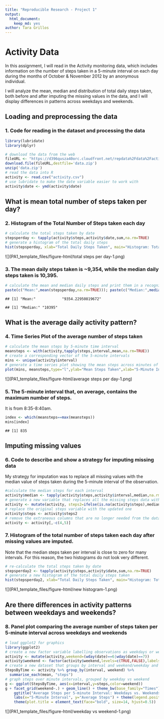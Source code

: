 ```yaml
---
title: "Reproducible Research - Project 1"
output: 
  html_document: 
    keep_md: yes
author: Tara Grillos
---
```


# Activity Data

In this assignment, I will read in the Activity monitoring data, which includes 
information on the  number of steps taken in a 5-minute interval on each day 
during the months of October & November 2012 by an anonymous individual. 

I will analyze the mean, median and distribution of total daily steps taken, both
before and after imputing the missing values in the data, and I will display
differences in patterns across weekdays and weekends. 


## Loading and preprocessing the data

### 1. Code for reading in the dataset and processing the data


```r
library(lubridate)
library(dplyr)
```


```r
# download the data from the web
fileURL <- "https://d396qusza40orc.cloudfront.net/repdata%2Fdata%2Factivity.zip"
download.file(fileURL,destfile='data.zip')
unzip('data.zip')
# read the data into R
activity <- read.csv("activity.csv")
# use lubridate to make the date variable easier to work with
activity$date <- ymd(activity$date)
```

## What is mean total number of steps taken per day?

### 2. Histogram of the Total Number of Steps taken each day


```r
# calculate the total steps taken by date
stepsperday <- tapply(activity$steps,activity$date,sum,na.rm=TRUE)
# generate a histogram of the total daily steps
hist(stepsperday, xlab="Total Daily Steps Taken", main="Histogram: Total Daily Steps (Missing Values Dropped)")
```

![](PA1_template_files/figure-html/total steps per day-1.png)<!-- -->

### 3. The mean daily steps taken is ~9,354, while the median daily steps taken is 10,395.


```r
# calculate the mean and median daily steps and print them in a recognizable way
paste(c("Mean:",mean(stepsperday,na.rm=TRUE))); paste(c("Median:",median(stepsperday,na.rm=TRUE)))
```

```
## [1] "Mean:"            "9354.22950819672"
```

```
## [1] "Median:" "10395"
```

## What is the average daily activity pattern?

### 4. Time Series Plot of the average number of steps taken


```r
# calculate the mean steps by 5-minute time interval
meansteps <- with(activity,tapply(steps,interval,mean,na.rm=TRUE))
# create a corresponding vector of the 5-minute intervals
mins <- unique(activity$interval)
# generate a time series plot showing the mean steps across minutes of the day
plot(mins, meansteps,type="l",ylab="Mean Steps Taken",xlab="5-Minute Interval") 
```

![](PA1_template_files/figure-html/average steps per day-1.png)<!-- -->


### 5. The 5-minute interval that, on average, contains the maximum number of steps. 
It is from 8:35-8:40am. 


```r
index <- which(meansteps==max(meansteps))
mins[index]
```

```
## [1] 835
```

## Imputing missing values

### 6. Code to describe and show a strategy for imputing missing data
My strategy for imputation was to replace all missing values with the median 
value of steps taken during the 5-minute interval of the observation.


```r
#calculate the median steps for each interval 
activity$median <- tapply(activity$steps,activity$interval,median,na.rm=TRUE)
# generate a new variable that replaces all the missing steps data with median
activity <- mutate(activity, steps2=ifelse(is.na(activity$steps),median,steps))
# replace the original steps variable with the updated one
activity$steps <- activity$steps2
# remove the extraneous columns that are no longer needed from the dataset
activity <- activity[,-c(4,5)]
```


### 7. Histogram of the total number of steps taken each day after missing values are imputed.
Note that the median steps taken per interval is close to zero for many intervals.
For this reason, the two histograms do not look very different.


```r
# re-calculate the total steps taken by date
stepsperday2 <- tapply(activity$steps,activity$date,sum,na.rm=TRUE)
# generate a new histogram of the total daily steps taken
hist(stepsperday2, xlab="Total Daily Steps Taken", main="Histogram: Total Daily Steps (Missing Values Imputed)")
```

![](PA1_template_files/figure-html/new histogram-1.png)<!-- -->

## Are there differences in activity patterns between weekdays and weekends?

### 8. Panel plot comparing the average number of steps taken per 5-minute interval across weekdays and weekends


```r
# load ggplot2 for graphics
library(ggplot2)
# create a new factor variable labelling observations as weekdays or weekends
activity <- mutate(activity,weekend=(wday(date)==6|wday(date)==7)) 
activity$weekend <- factor(activity$weekend,levels=c(TRUE,FALSE),labels=c("Weekend","Weekday"))
# create a new dataset that groups by interval and weekend/weekday and finds mean steps taken
StepsByTime <- activity %>% group_by(interval, weekend) %>%
  summarise_each(mean, "steps")
# graph steps over minute intervals, grouped by weekday vs weekend
g <- ggplot(StepsByTime, aes(x=interval,y=steps,color=weekend))   
g + facet_grid(weekend~.) + geom_line() + theme_bw(base_family="Times") +
    ggtitle("Average Steps per 5-minute Interval: Weekdays vs. Weekends") + 
    labs(x="5-Minute Interval", y="Average Steps") + theme(legend.position = "none") +
    theme(plot.title = element_text(face="bold", size=14, hjust=0.5))
```

![](PA1_template_files/figure-html/weekday vs weekend-1.png)<!-- -->




